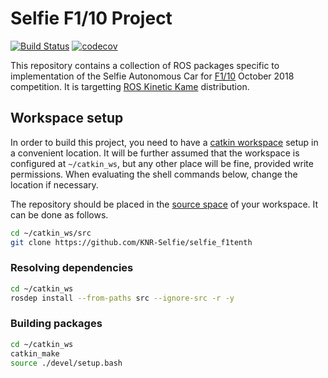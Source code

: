 # Selfie F1/10 Project

[![Build Status](https://travis-ci.com/Goldob/selfie_f1tenth.svg?token=PJsofUnpisMA7tRvqt4p&branch=master)](https://travis-ci.com/Goldob/selfie_f1tenth)
[![codecov](https://codecov.io/gh/Goldob/selfie_f1tenth/branch/master/graph/badge.svg?token=BL6hzoYe9L)](https://codecov.io/gh/Goldob/selfie_f1tenth)

This repository contains a collection of ROS packages specific to implementation of the Selfie Autonomous Car for [F1/10](http://f1tenth.org) October 2018 competition. It is targetting [ROS Kinetic Kame](http://wiki.ros.org/kinetic) distribution.

## Workspace setup

In order to build this project, you need to have a [catkin workspace](http://wiki.ros.org/catkin/Tutorials/create_a_workspace) setup in a convenient location. It will be further assumed that the workspace is configured at `~/catkin_ws`, but any other place will be fine, provided write permissions. When evaluating the shell commands below, change the location if necessary.

The repository should be placed in the [source space](http://wiki.ros.org/catkin/workspaces#Source_Space) of your workspace. It can be done as follows.

```bash
cd ~/catkin_ws/src
git clone https://github.com/KNR-Selfie/selfie_f1tenth
```
### Resolving dependencies

```bash
cd ~/catkin_ws
rosdep install --from-paths src --ignore-src -r -y
```

### Building packages

```bash
cd ~/catkin_ws
catkin_make
source ./devel/setup.bash
```

